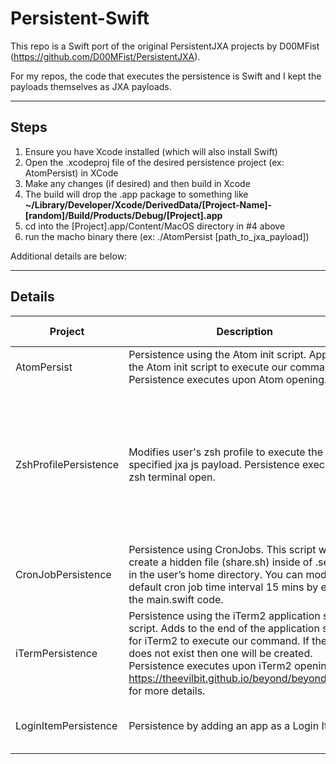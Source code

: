 # Persistent-Swift

This repo is a Swift port of the original PersistentJXA projects by D00MFist (https://github.com/D00MFist/PersistentJXA). 

For my repos, the code that executes the persistence is Swift and I kept the payloads themselves as JXA payloads. 

------------------
## Steps

1. Ensure you have Xcode installed (which will also install Swift)
2. Open the .xcodeproj file of the desired persistence project (ex: AtomPersist) in XCode
3. Make any changes (if desired) and then build in Xcode
4. The build will drop the .app package to something like **~/Library/Developer/Xcode/DerivedData/[Project-Name]-[random]/Build/Products/Debug/[Project].app**
5. cd into the [Project].app/Content/MacOS directory in #4 above
6. run the macho binary there (ex: ./AtomPersist [path_to_jxa_payload])

Additional details are below:

---------------------------
## Details

|Project	|          Description                      |	Usage	|Artifacts Created|	Commandline Commands Executed|
|---------|-------------------------------------------|--------|-----------------|-----------------------------|
|AtomPersist | Persistence using the Atom init script. Appends the Atom init script to execute our command. Persistence executes upon Atom opening.| ./AtomPersist [path_to_jxa_payload] | Modification to end of: /System/Volumes/Data/Users/{User}/.atom/init.coffee | Atom will run "osascript [payload] &" upon open|
|ZshProfilePersistence |Modifies user's zsh profile to execute the specified jxa js payload. Persistence executes on zsh terminal open. | ./ZshProfilePersistence [path_to_jxa_payload] [yes/no] | $HOME/.zshenv If you select "yes" for hidden file creation then: $HOME/.security/apple.sh and $HOME/.security/update.sh | If "no"  for hidden file creation, then the on disk jxa js payload is run directly from .zshenv; If "yes" for hidden file creation then: $HOME/.security/apple.sh and sh $HOME/.security/update.sh are dropped and run; both options use "osascript [payload] &" during payload execution|
|CronJobPersistence | Persistence using CronJobs. This script will create a hidden file (share.sh) inside of .security in the user’s home directory. You can modify the default cron job time interval 15 mins by editing the main.swift code. | ./CronJobPersistence [path_to_jxa_payload] | $HOME/.security/.share.sh, crontab entry| sh -c echo "$(echo '*/15 * * * * cd $HOME/.security && ./.share.sh' ; crontab -l)" | osascript [payload' &, crontab -, sh -c |
|iTermPersistence | Persistence using the iTerm2 application startup script. Adds to the end of the application script for iTerm2 to execute our command. If the folder does not exist then one will be created. Persistence executes upon iTerm2 opening. See https://theevilbit.github.io/beyond/beyond_0002/ for more details. | ./iTermAppScriptPersistence [path_to_js_jxa_payload] | creates a new file at /Library/Application Support/iTerm2/Scripts/AutoLaunch/iTerm.sh | osascript [path_to_app] &|
|LoginItemPersistence | Persistence by adding an app as a Login Item | ./LoginItemPersistence [app path] [true/false] | Will generate a pop-up if XPC access has not yet been granted from Terminal to System Events, since this implementation leverages System Events via NSAppleScript | N/A, as this uses the NSAppleScript API|
